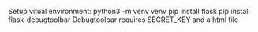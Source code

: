 Setup vitual environment: python3 -m venv venv
pip install flask
pip install flask-debugtoolbar
Debugtoolbar requires SECRET_KEY and a html file

